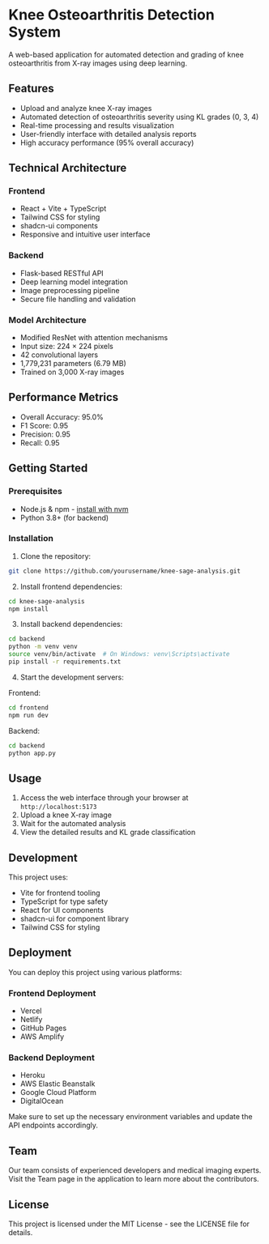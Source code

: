 # Knee Osteoarthritis Detection System

A web-based application for automated detection and grading of knee osteoarthritis from X-ray images using deep learning.

## Features

- Upload and analyze knee X-ray images
- Automated detection of osteoarthritis severity using KL grades (0, 3, 4)
- Real-time processing and results visualization
- User-friendly interface with detailed analysis reports
- High accuracy performance (95% overall accuracy)

## Technical Architecture

### Frontend
- React + Vite + TypeScript
- Tailwind CSS for styling
- shadcn-ui components
- Responsive and intuitive user interface

### Backend
- Flask-based RESTful API
- Deep learning model integration
- Image preprocessing pipeline
- Secure file handling and validation

### Model Architecture
- Modified ResNet with attention mechanisms
- Input size: 224 × 224 pixels
- 42 convolutional layers
- 1,779,231 parameters (6.79 MB)
- Trained on 3,000 X-ray images

## Performance Metrics
- Overall Accuracy: 95.0%
- F1 Score: 0.95
- Precision: 0.95
- Recall: 0.95

## Getting Started

### Prerequisites
- Node.js & npm - [install with nvm](https://github.com/nvm-sh/nvm#installing-and-updating)
- Python 3.8+ (for backend)

### Installation

1. Clone the repository:
```sh
git clone https://github.com/yourusername/knee-sage-analysis.git
```

2. Install frontend dependencies:
```sh
cd knee-sage-analysis
npm install
```

3. Install backend dependencies:
```sh
cd backend
python -m venv venv
source venv/bin/activate  # On Windows: venv\Scripts\activate
pip install -r requirements.txt
```

4. Start the development servers:

Frontend:
```sh
cd frontend
npm run dev
```

Backend:
```sh
cd backend
python app.py
```

## Usage

1. Access the web interface through your browser at `http://localhost:5173`
2. Upload a knee X-ray image
3. Wait for the automated analysis
4. View the detailed results and KL grade classification

## Development

This project uses:
- Vite for frontend tooling
- TypeScript for type safety
- React for UI components
- shadcn-ui for component library
- Tailwind CSS for styling

## Deployment

You can deploy this project using various platforms:

### Frontend Deployment
- Vercel
- Netlify
- GitHub Pages
- AWS Amplify

### Backend Deployment
- Heroku
- AWS Elastic Beanstalk
- Google Cloud Platform
- DigitalOcean

Make sure to set up the necessary environment variables and update the API endpoints accordingly.

## Team

Our team consists of experienced developers and medical imaging experts. Visit the Team page in the application to learn more about the contributors.

## License

This project is licensed under the MIT License - see the LICENSE file for details.
